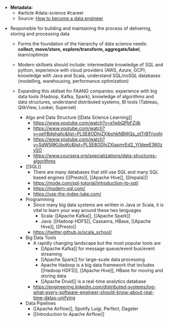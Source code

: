  * **Metadata:**
	 * #article #data-science #career
	 * Source: [How to become a data engineer](https://khashtamov.com/en/how-to-become-a-data-engineer/)
- Responsible for building and maintaining the process of delivering, storing and processing data
	- Forms the foundation of the hierarchy of data science needs: **collect, move/store, explore/transform, aggregate/label**, learn/optimize
	- Modern skillsets should include: intermediate knowledge of SQL and python, experience with cloud providers (AWS, Azure, GCP), knowledge with Java and Scala, understand SQL/noSQL databases (modelling, warehousing, performance optimization)
	- Expanding this skillset for FAANG companies: experience with big data tools (Hadoop, Kafka, Spark), knowledge of algorithms and data structures, understand distributed systems, BI tools (Tableau, QlikView, Looker, Superset)

        - Algo and Data Structure [[Data Science Learning]]
            - https://www.youtube.com/watch?v=e1wbQPbFZdk
            - https://www.youtube.com/watch?v=oeYBdghaIjc&list=PLSE8ODhjZXjbohkNBWQs_otTrBTrjyohi
            - https://www.youtube.com/watch?v=SdW5RKUboKc&list=PLSE8ODhjZXjasmrEd2_Yi1deeE360zv5O
            - https://www.coursera.org/specializations/data-structures-algorithms
        - [[SQL]]
            - There are many databases that still use SQL and many SQL based engines ([[Presto]], [[Apache Hive]], [[Impala]])
            - https://mode.com/sql-tutorial/introduction-to-sql/
            - https://modern-sql.com/
            - https://use-the-index-luke.com/
        - Programming
            - Since many big data systems are written in Java or Scala, it is vital to learn your way around these two languages
                - Scala: [[Apache Kafka]], [[Apache Spark]]
                - Java: [[Hadoop HDFS]], Cassanra, HBase, [[Apache Hive]], [[Presto]]
            - https://twitter.github.io/scala_school/
        - Big Data Tools
            - A rapidly changing landscape but the most popular tools are
                - [[Apache Kafka]] for message queue/event bus/event streaming
                - [[Apache Spark]] for large-scale data processing
                - Apache Hadoop is a big data framework that includes [[Hadoop HDFS]], [[Apache Hive]], HBase for moving and storing data
                - [[Apache Druid]] is a real-time analytics database
            - https://engineering.linkedin.com/distributed-systems/log-what-every-software-engineer-should-know-about-real-time-datas-unifying
        - Data Pipelines
            - [[Apache Airflow]], Spotify Luigi, Perfect, Dagster 
            - [[Introduction to Apache Airflow]]